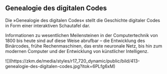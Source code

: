 ## Genealogie des digitalen Codes

<div class="column-left">
Die »Genealogie des digitalen Codes« stellt die Geschichte digitaler Codes in Form einer interaktiven Schautafel dar.

Informationen zu wesentlichen Meilensteinen in der Computertechnik von 1800 bis heute sind auf diese Weise abrufbar – die Entwicklung des Binärcodes, frühe Rechenmaschinen, das erste neuronale Netz, bis hin zum modernen Computer und der Entwicklung von künstlicher Intelligenz.

</div>

<div class="column-right-img">
![](https://zkm.de/media/styles/r17_720_dynamic/public/bild/413-genealogie-des-digitalen-codes.jpg?itok=6PLfg6xM)
</div>
